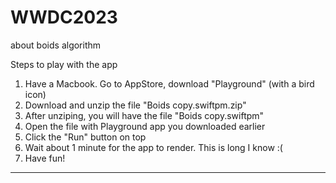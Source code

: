 # WWDC2023
about boids algorithm


Steps to play with the app

1. Have a Macbook. Go to AppStore, download "Playground" (with a bird icon)
2. Download and unzip the file "Boids copy.swiftpm.zip"
3. After unziping, you will have the file "Boids copy.swiftpm"
4. Open the file with Playground app you downloaded earlier
5. Click the "Run" button on top
6. Wait about 1 minute for the app to render. This is long I know :(
7. Have fun!
 
---
